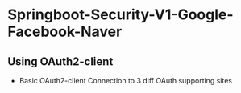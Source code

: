 # Springboot-Security-V1-Google-Facebook-Naver
## Using OAuth2-client
- Basic OAuth2-client Connection to 3 diff OAuth supporting sites
